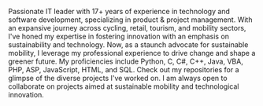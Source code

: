 Passionate IT leader with 17+ years of experience in technology and software development, specializing in product & project management. With an expansive journey across cycling, retail, tourism, and mobility sectors, 
I've honed my expertise in fostering innovation with an emphasis on sustainability and technology. Now, as a staunch advocate for sustainable mobility, I leverage my professional experience to drive change and shape a greener future. 
My proficiencies include Python, C, C#, C++, Java, VBA, PHP, ASP, JavaScript, HTML, and SQL. Check out my repositories for a glimpse of the diverse projects I've worked on. I am always open to collaborate on projects aimed at sustainable mobility and technological innovation.
